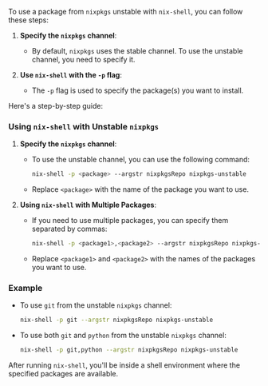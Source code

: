 To use a package from `nixpkgs` unstable with `nix-shell`, you can follow these steps:

1. **Specify the `nixpkgs` channel**:
   - By default, `nixpkgs` uses the stable channel. To use the unstable channel, you need to specify it.

2. **Use `nix-shell` with the `-p` flag**:
   - The `-p` flag is used to specify the package(s) you want to install.

Here's a step-by-step guide:

### Using `nix-shell` with Unstable `nixpkgs`

1. **Specify the `nixpkgs` channel**:

   - To use the unstable channel, you can use the following command:

     ```bash
     nix-shell -p <package> --argstr nixpkgsRepo nixpkgs-unstable
     ```

   - Replace `<package>` with the name of the package you want to use.

2. **Using `nix-shell` with Multiple Packages**:

   - If you need to use multiple packages, you can specify them separated by commas:

     ```bash
     nix-shell -p <package1>,<package2> --argstr nixpkgsRepo nixpkgs-unstable
     ```

   - Replace `<package1>` and `<package2>` with the names of the packages you want to use.

### Example

- To use `git` from the unstable `nixpkgs` channel:

  ```bash
  nix-shell -p git --argstr nixpkgsRepo nixpkgs-unstable
  ```

- To use both `git` and `python` from the unstable `nixpkgs` channel:

  ```bash
  nix-shell -p git,python --argstr nixpkgsRepo nixpkgs-unstable
  ```

After running `nix-shell`, you'll be inside a shell environment where the specified packages are available.